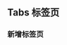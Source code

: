 <div class="demo-header">
<p class="overviewicon">
  <span class="wapi-ui-Tabs"/>
</p>

## Tabs 标签页

<mobile-uxlink widget-name="Tabs"></mobile-uxlink>
</div>

### 新增标签页

<mobile-view link="tabs/with-add"></mobile-view>

<br>
